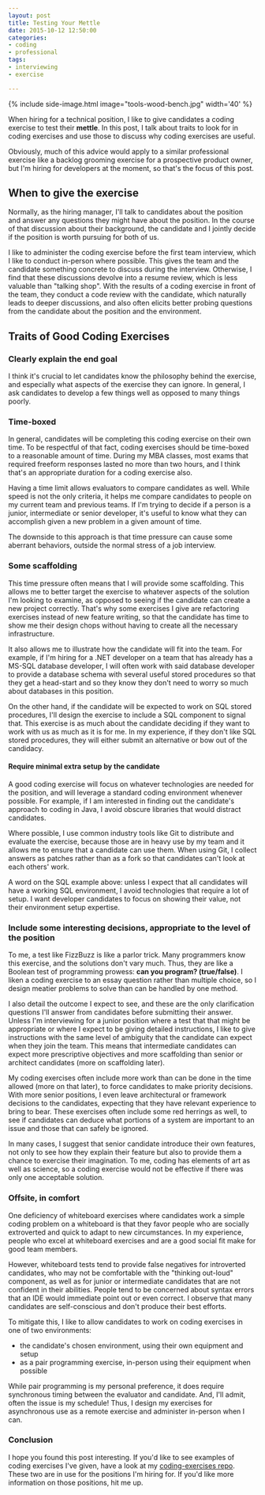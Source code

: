 ```yaml
---
layout: post
title: Testing Your Mettle
date: 2015-10-12 12:50:00
categories:
- coding
- professional
tags:
- interviewing
- exercise

---
```


{% include side-image.html image="tools-wood-bench.jpg" width='40' %}

When hiring for a technical position, I like to give candidates a coding
exercise to test their **mettle**. In this post, I talk about traits to look for
in coding exercises and use those to discuss why coding exercises are useful.

Obviously, much of this advice would apply to a similar professional exercise
like a backlog grooming exercise for a prospective product owner, but I'm hiring
for developers at the moment, so that's the focus of this post.

## When to give the exercise

Normally, as the hiring manager, I'll talk to candidates about the position and
answer any questions they might have about the position. In the course of that
discussion about their background, the candidate and I jointly decide if the
position is worth pursuing for both of us.

I like to administer the coding exercise before the first team interview, which
I like to conduct in-person where possible. This gives the team and the
candidate something concrete to discuss during the interview. Otherwise, I find
that these discussions devolve into a resume review, which is less valuable than
"talking shop". With the results of a coding exercise in front of the team, they
conduct a code review with the candidate, which naturally leads to deeper
discussions, and also often elicits better probing questions from the candidate
about the position and the environment.

## Traits of Good Coding Exercises

### Clearly explain the end goal

I think it's crucial to let candidates know the philosophy behind the exercise,
and especially what aspects of the exercise they can ignore. In general, I ask
candidates to develop a few things well as opposed to many things poorly.

### Time-boxed

In general, candidates will be completing this coding exercise on their own
time. To be respectful of that fact, coding exercises should be time-boxed to a
reasonable amount of time. During my MBA classes, most exams that required
freeform responses lasted no more than two hours, and I think that's an
appropriate duration for a coding exercise also.

Having a time limit allows evaluators to compare candidates as well. While speed
is not the only criteria, it helps me compare candidates to people on my current
team and previous teams. If I'm trying to decide if a person is a junior,
intermediate or senior developer, it's useful to know what they can accomplish
given a new problem in a given amount of time.

The downside to this approach is that time pressure can cause some aberrant
behaviors, outside the normal stress of a job interview.

### Some scaffolding

This time pressure often means that I will provide some scaffolding. This allows
me to better target the exercise to whatever aspects of the solution I'm looking
to examine, as opposed to seeing if the candidate can create a new project
correctly. That's why some exercises I give are refactoring exercises instead of
new feature writing, so that the candidate has time to show me their design
chops without having to create all the necessary infrastructure.

It also allows me to illustrate how the candidate will fit into the team. For
example, if I'm hiring for a .NET developer on a team that has already has a
MS-SQL database developer, I will often work with said database developer to
provide a database schema with several useful stored procedures so that they get
a head-start and so they know they don't need to worry so much about databases
in this position.

On the other hand, if the candidate will be expected to work on SQL stored
procedures, I'll design the exercise to include a SQL component to signal that.
This exercise is as much about the candidate deciding if they want to work with
us as much as it is for me. In my experience, if they don't like SQL stored
procedures, they will either submit an alternative or bow out of the candidacy.

#### Require minimal extra setup by the candidate

A good coding exercise will focus on whatever technologies are needed for the
position, and will leverage a standard coding environment whenever possible. For
example, if I am interested in finding out the candidate's approach to coding in
Java, I avoid obscure libraries that would distract candidates.

Where possible, I use common industry tools like Git to distribute and evaluate
the exercise, because those are in heavy use by my team and it allows me to
ensure that a candidate can use them. When using Git, I collect answers as
patches rather than as a fork so that candidates can't look at each others'
work.

A word on the SQL example above: unless I expect that all candidates will have a
working SQL environment, I avoid technologies that require a lot of setup. I
want developer candidates to focus on showing their value, not their environment
setup expertise.

### Include some interesting decisions, appropriate to the level of the position

To me, a test like FizzBuzz is like a parlor trick. Many programmers know this
exercise, and the solutions don't vary much. Thus, they are like a Boolean test
of programming prowess: **can you program? (true/false)**. I liken a coding
exercise to an essay question rather than multiple choice, so I design meatier
problems to solve than can be handled by one method.

I also detail the outcome I expect to see, and these are the only clarification
questions I'll answer from candidates before submitting their answer. Unless I'm
interviewing for a junior position where a test that that might be appropriate
or where I expect to be giving detailed instructions, I like to give
instructions with the same level of ambiguity that the candidate can expect when
they join the team. This means that intermediate candidates can expect more
prescriptive objectives and more scaffolding than senior or architect candidates
(more on scaffolding later).

My coding exercises often include more work than can be done in the time allowed
(more on that later), to force candidates to make priority decisions. With more
senior positions, I even leave architectural or framework decisions to the
candidates, expecting that they have relevant experience to bring to bear. These
exercises often include some red herrings as well, to see if candidates can
deduce what portions of a system are important to an issue and those that can
safely be ignored.

In many cases, I suggest that senior candidate introduce their own features, not
only to see how they explain their feature but also to provide them a chance to
exercise their imagination. To me, coding has elements of art as well as
science, so a coding exercise would not be effective if there was only one
acceptable solution.

### Offsite, in comfort

One deficiency of whiteboard exercises where candidates work a simple coding
problem on a whiteboard is that they favor people who are socially extroverted
and quick to adapt to new circumstances. In my experience, people who excel at
whiteboard exercises and are a good social fit make for good team members.

However, whiteboard tests tend to provide false negatives for introverted
candidates, who may not be comfortable with the "thinking out-loud" component,
as well as for junior or intermediate candidates that are not confident in their
abilities. People tend to be concerned about syntax errors that an IDE would
immediate point out or even correct. I observe that many candidates are
self-conscious and don't produce their best efforts.

To mitigate this, I like to allow candidates to work on coding exercises in one
of two environments:

* the candidate's chosen environment, using their own equipment and setup
* as a pair programming exercise, in-person using their equipment when possible

While pair programming is my personal preference, it does require synchronous
timing between the evaluator and candidate. And, I'll admit, often the issue is
my schedule! Thus, I design my exercises for asynchronous use as a remote
exercise and administer in-person when I can.

### Conclusion

I hope you found this post interesting. If you'd like to see examples of coding
exercises I've given, have a look at my
[coding-exercises repo](https://github.com/neontapir/coding-exercises).
These two are in use for the positions I'm hiring for. If you'd like more
information on those positions, hit me up.
